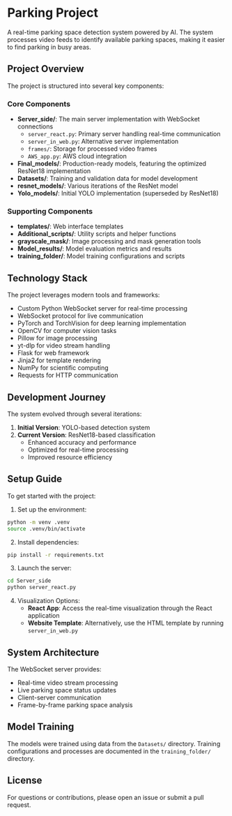 # Parking Project

A real-time parking space detection system powered by AI. The system processes video feeds to identify available parking spaces, making it easier to find parking in busy areas.

## Project Overview

The project is structured into several key components:

### Core Components

- **Server_side/**: The main server implementation with WebSocket connections
  - `server_react.py`: Primary server handling real-time communication
  - `server_in_web.py`: Alternative server implementation
  - `frames/`: Storage for processed video frames
  - `AWS_app.py`: AWS cloud integration
- **Final_models/**: Production-ready models, featuring the optimized ResNet18 implementation
- **Datasets/**: Training and validation data for model development
- **resnet_models/**: Various iterations of the ResNet model
- **Yolo_models/**: Initial YOLO implementation (superseded by ResNet18)

### Supporting Components

- **templates/**: Web interface templates
- **Additional_scripts/**: Utility scripts and helper functions
- **grayscale_mask/**: Image processing and mask generation tools
- **Model_results/**: Model evaluation metrics and results
- **training_folder/**: Model training configurations and scripts

## Technology Stack

The project leverages modern tools and frameworks:

- Custom Python WebSocket server for real-time processing
- WebSocket protocol for live communication
- PyTorch and TorchVision for deep learning implementation
- OpenCV for computer vision tasks
- Pillow for image processing
- yt-dlp for video stream handling
- Flask for web framework
- Jinja2 for template rendering
- NumPy for scientific computing
- Requests for HTTP communication

## Development Journey

The system evolved through several iterations:

1. **Initial Version**: YOLO-based detection system
2. **Current Version**: ResNet18-based classification
   - Enhanced accuracy and performance
   - Optimized for real-time processing
   - Improved resource efficiency

## Setup Guide

To get started with the project:

1. Set up the environment:

```bash
python -m venv .venv
source .venv/bin/activate
```

2. Install dependencies:

```bash
pip install -r requirements.txt
```

3. Launch the server:

```bash
cd Server_side
python server_react.py
```

4. Visualization Options:
   - **React App**: Access the real-time visualization through the React application
   - **Website Template**: Alternatively, use the HTML template by running `server_in_web.py`

## System Architecture

The WebSocket server provides:

- Real-time video stream processing
- Live parking space status updates
- Client-server communication
- Frame-by-frame parking space analysis

## Model Training

The models were trained using data from the `Datasets/` directory. Training configurations and processes are documented in the `training_folder/` directory.

## License
For questions or contributions, please open an issue or submit a pull request.
